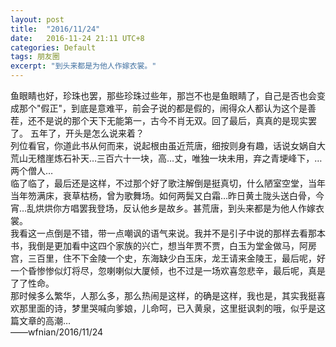 ```yaml
---
layout: post
title:  "2016/11/24"
date:   2016-11-24 21:11 UTC+8
categories: Default
tags: 朋友圈
excerpt: "到头来都是为他人作嫁衣裳。"
---
```


鱼眼睛也好，珍珠也罢，那些珍珠过些年，那岂不也是鱼眼睛了，自己是否也会变成那个"假正"，到底是意难平，前会子说的都是假的，闹得众人都认为这个是善茬，还不是说的那个天下无能第一，古今不肖无双。回了最后，真真的是现实罢了。
五年了，开头是怎么说来着？  
列位看官，你道此书从何而来，说起根由虽近荒唐，细按则身有趣，话说女娲自大荒山无稽崖炼石补天…三百六十一块，高…丈，唯独一块未用，弃之青埂峰下，…两个僧人…  
临了临了，最后还是这样，不过那个好了歌注解倒是挺真切，什么陋室空堂，当年当年笏满床，衰草枯杨，曾为歌舞场。如何两鬓又白霜…昨日黄土陇头送白骨，今宵…乱烘烘你方唱罢我登场，反认他乡是故乡。甚荒唐，到头来都是为他人作嫁衣裳。  
我看这一点倒是不错，带一点嘲讽的语气来说。我并不是引子中说的那样去看那本书，我倒是更加看中这四个家族的兴亡，想当年贾不贾，白玉为堂金做马，阿房宫，三百里，住不下金陵一个史，东海缺少白玉床，龙王请来金陵王，最后呢，好一个昏惨惨似灯将尽，忽喇喇似大厦倾，也不过是一场欢喜忽悲辛，最后呢，真是了了性命。  
那时候多么繁华，人那么多，那么热闹是这样，的确是这样，我也是，其实我挺喜欢那里面的诗，梦里哭喊向爹娘，儿命呵，已入黄泉，这里挺讽刺的哦，似乎是这篇文章的高潮…  
          ——wfnian/2016/11/24

